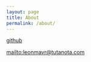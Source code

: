 ```yaml
---
layout: page
title: About
permalink: /about/
---
```


[github](https://github.com/leonmavr)

<mailto:leonmavr@tutanota.com>
